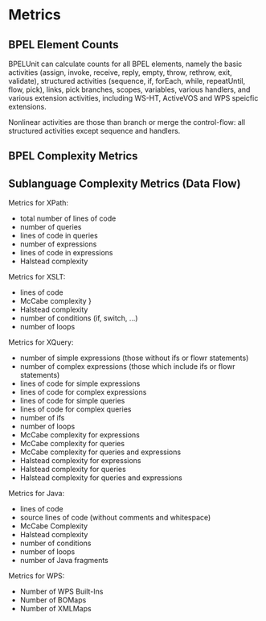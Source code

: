 Metrics
=======

BPEL Element Counts
-------------------

BPELUnit can calculate counts for all BPEL elements, namely the basic activities (assign, invoke, receive, reply, empty, throw, rethrow, exit, validate), structured activities (sequence, if, forEach, while, repeatUntil, flow, pick), links, pick branches, scopes, variables, various handlers, and various extension activities, including WS-HT, ActiveVOS and WPS speicfic extensions.

Nonlinear activities are those than branch or merge the control-flow: all structured activities except sequence and handlers.

BPEL Complexity Metrics
-----------------------

Sublanguage Complexity Metrics (Data Flow)
------------------------------------------

Metrics for XPath:

* total number of lines of code
* number of queries
* lines of code in queries
* number of expressions
* lines of code in expressions
* Halstead complexity

Metrics for XSLT:
* lines of code
* McCabe complexity					}
* Halstead complexity
* number of conditions (if, switch, ...)
* number of loops

Metrics for XQuery:
* number of simple expressions (those without ifs or flowr statements)
* number of complex expressions (those which include ifs or flowr statements)
* lines of code for simple expressions
* lines of code for complex expressions
* lines of code for simple queries
* lines of code for complex queries
* number of ifs 
* number of loops
* McCabe complexity for expressions
* McCabe complexity for queries
* McCabe complexity for queries and expressions
* Halstead complexity for expressions
* Halstead complexity for queries
* Halstead complexity for queries and expressions

Metrics for Java:

* lines of code
* source lines of code (without comments and whitespace)
* McCabe Complexity
* Halstead complexity
* number of conditions
* number of loops
* number of Java fragments

Metrics for WPS:

* Number of WPS Built-Ins
* Number of BOMaps
* Number of XMLMaps


